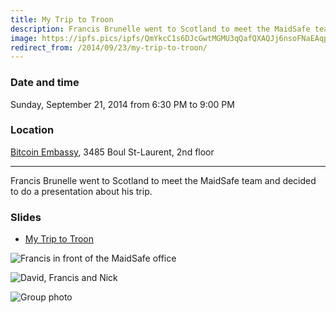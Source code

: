 ```yaml
---
title: My Trip to Troon
description: Francis Brunelle went to Scotland to meet the MaidSafe team.
image: https://ipfs.pics/ipfs/QmYkcC1s6DJcGwtMGMU3qQafQXAQJj6nsoFNaEAqpUFVCS
redirect_from: /2014/09/23/my-trip-to-troon/
---
```


### Date and time
Sunday, September 21, 2014 from 6:30 PM to 9:00 PM

### Location
[Bitcoin Embassy](https://goo.gl/maps/BfhfcmsDp8G2), 3485 Boul St-Laurent, 2nd floor

---

Francis Brunelle went to Scotland to meet the MaidSafe team and decided to do a presentation about his trip.

### Slides

* [My Trip to Troon](https://docs.google.com/presentation/d/15kOKGqtQhLSzvcLYOJtBRufxmQTUJMXsWfFwLQgfj0Y/pub?start=false&loop=false&delayms=3000)

![Francis in front of the MaidSafe office](https://ipfs.pics/ipfs/QmSQ2yfW8eLixWac1meoaMiyL1HbBs5raDoiHcZcQRdThU)

![David, Francis and Nick](https://ipfs.pics/ipfs/Qmcc2WQKmATgQoUDSRfFxwsjjr1EuvdNjE5ujNACNgMQ2W)

![Group photo](https://ipfs.pics/ipfs/QmYkcC1s6DJcGwtMGMU3qQafQXAQJj6nsoFNaEAqpUFVCS)
